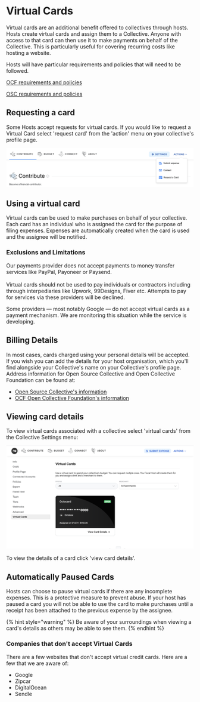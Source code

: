 # Virtual Cards

Virtual cards are an additional benefit offered to collectives through hosts. Hosts create virtual cards and assign them to a Collective. Anyone with access to that card can then use it to make payments on behalf of the Collective. This is particularly useful for covering recurring costs like hosting a website.

Hosts will have particular requirements and policies that will need to be followed.

[OCF requirements and policies](https://docs.opencollective.foundation/what-we-offer/virtual-cards-policy)

[OSC requirements and policies](https://docs.oscollective.org/what-we-offer/virtual-cards#requirements-policy)

## Requesting a card

Some Hosts accept requests for virtual cards. If you would like to request a Virtual Card select 'request card' from the 'action' menu on your collective's profile page.

![Request a virtual card from your host from your collective's profile page](<../.gitbook/assets/requestcard (1).png>)

## Using a virtual card

Virtual cards can be used to make purchases on behalf of your collective. Each card has an individual who is assigned the card for the purpose of filing expenses. Expenses are automatically created when the card is used and the assignee will be notified.

### Exclusions and Limitations

Our payments provider does not accept payments to money transfer services like PayPal, Payoneer or Paysend.\
\
Virtual cards should not be used to pay individuals or contractors including through interpediaries like Upwork, 99Designs, Fiver etc. Attempts to pay for services via these providers will be declined.

Some providers — most notably Google — do not accept virtual cards as a payment mechanism. We are monitoring this situation while the service is developing.

## Billing Details

In most cases, cards charged using your personal details will be accepted. If you wish you can add the details for your host organisation, which you'll find alongside your Collective's name on your Collective's profile page. Address information for Open Source Collective and Open Collective Foundation can be found at:

* [Open Source Collective's information](https://docs.oscollective.org/about/official-info-and-docs#address-and-contact-info)
* [OCF Open Collective Foundation's information](https://docs.opencollective.foundation/how-it-works/policies/virtual-cards-policy#requirements-policy)

## Viewing card details

To view virtual cards associated with a collective select 'virtual cards' from the Collective Settings menu:

![View Virtual Cards assigned to your Collective from the Collective's Seting menu.](../.gitbook/assets/screenshot-2021-05-13-at-10.15.27.png)

To view the details of a card click 'view card details'.

## Automatically Paused Cards

Hosts can choose to pause virtual cards if there are any incomplete expenses. This is a protective measure to prevent abuse. If your host has paused a card you will not be able to use the card to make purchases until a receipt has been attached to the previous expense by the assignee.

{% hint style="warning" %}
Be aware of your surroundings when viewing a card's details as others may be able to see them.
{% endhint %}

### **Companies that don't accept Virtual Cards**

There are a few websites that don't accept virtual credit cards. Here are a few that we are aware of:

* Google
* Zipcar
* DigitalOcean
* Sendle

